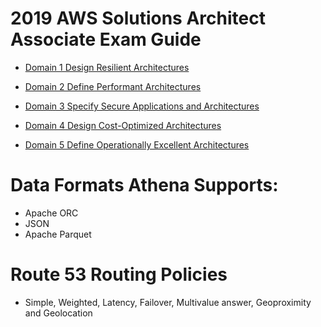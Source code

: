 # 2019 AWS Solutions Architect Associate Exam Guide


- [Domain 1 Design Resilient Architectures](DesignResilientArchitectures.md)

- [Domain 2 Define Performant Architectures](DefinePerformantArchitectures.md)

- [Domain 3 Specify Secure Applications and Architectures](SpecifySecureApplicationsAndArchitectures.md)

- [Domain 4 Design Cost-Optimized Architectures](DesignCostOptimizedArchitectures.md) 

- [Domain 5 Define Operationally Excellent Architectures](DefineOperationallyExcellentArchitectures.md)


# Data Formats Athena Supports:
- Apache ORC
- JSON
- Apache Parquet

# Route 53 Routing Policies
- Simple, Weighted, Latency, Failover, Multivalue answer, Geoproximity and Geolocation


